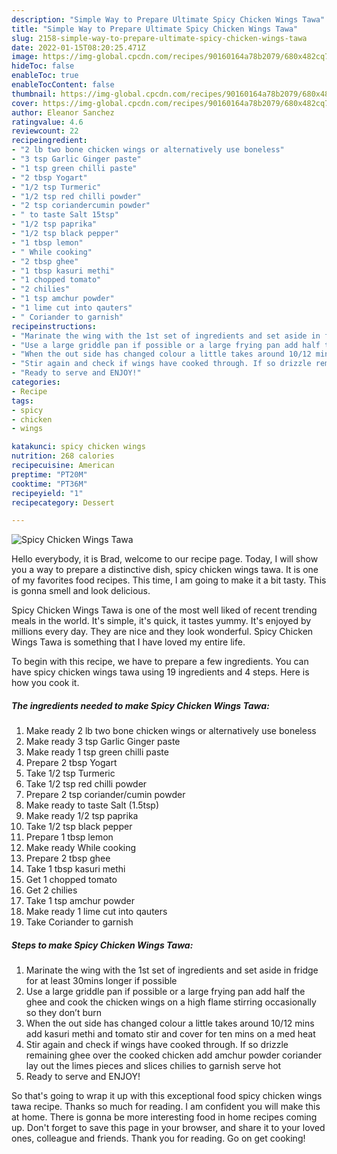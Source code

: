 ```yaml
---
description: "Simple Way to Prepare Ultimate Spicy Chicken Wings Tawa"
title: "Simple Way to Prepare Ultimate Spicy Chicken Wings Tawa"
slug: 2158-simple-way-to-prepare-ultimate-spicy-chicken-wings-tawa
date: 2022-01-15T08:20:25.471Z
image: https://img-global.cpcdn.com/recipes/90160164a78b2079/680x482cq70/spicy-chicken-wings-tawa-recipe-main-photo.jpg
hideToc: false
enableToc: true
enableTocContent: false
thumbnail: https://img-global.cpcdn.com/recipes/90160164a78b2079/680x482cq70/spicy-chicken-wings-tawa-recipe-main-photo.jpg
cover: https://img-global.cpcdn.com/recipes/90160164a78b2079/680x482cq70/spicy-chicken-wings-tawa-recipe-main-photo.jpg
author: Eleanor Sanchez
ratingvalue: 4.6
reviewcount: 22
recipeingredient:
- "2 lb two bone chicken wings or alternatively use boneless"
- "3 tsp Garlic Ginger paste"
- "1 tsp green chilli paste"
- "2 tbsp Yogart"
- "1/2 tsp Turmeric"
- "1/2 tsp red chilli powder"
- "2 tsp coriandercumin powder"
- " to taste Salt 15tsp"
- "1/2 tsp paprika"
- "1/2 tsp black pepper"
- "1 tbsp lemon"
- " While cooking"
- "2 tbsp ghee"
- "1 tbsp kasuri methi"
- "1 chopped tomato"
- "2 chilies"
- "1 tsp amchur powder"
- "1 lime cut into qauters"
- " Coriander to garnish"
recipeinstructions:
- "Marinate the wing with the 1st set of ingredients and set aside in fridge for at least 30mins longer if possible"
- "Use a large griddle pan if possible or a large frying pan add half the ghee and cook the chicken wings on a high flame stirring occasionally so they don’t burn"
- "When the out side has changed colour a little takes around 10/12 mins add kasuri methi and tomato stir and cover for ten mins on a med heat"
- "Stir again and check if wings have cooked through. If so drizzle remaining ghee over the cooked chicken add amchur powder coriander lay out the limes pieces and slices chilies to garnish serve hot"
- "Ready to serve and ENJOY!"
categories:
- Recipe
tags:
- spicy
- chicken
- wings

katakunci: spicy chicken wings 
nutrition: 268 calories
recipecuisine: American
preptime: "PT20M"
cooktime: "PT36M"
recipeyield: "1"
recipecategory: Dessert

---
```



![Spicy Chicken Wings Tawa](https://img-global.cpcdn.com/recipes/90160164a78b2079/680x482cq70/spicy-chicken-wings-tawa-recipe-main-photo.jpg)

Hello everybody, it is Brad, welcome to our recipe page. Today, I will show you a way to prepare a distinctive dish, spicy chicken wings tawa. It is one of my favorites food recipes. This time, I am going to make it a bit tasty. This is gonna smell and look delicious.



Spicy Chicken Wings Tawa is one of the most well liked of recent trending meals in the world. It's simple, it's quick, it tastes yummy. It's enjoyed by millions every day. They are nice and they look wonderful. Spicy Chicken Wings Tawa is something that I have loved my entire life.


To begin with this recipe, we have to prepare a few ingredients. You can have spicy chicken wings tawa using 19 ingredients and 4 steps. Here is how you cook it.

<!--inarticleads1-->

##### The ingredients needed to make Spicy Chicken Wings Tawa:

1. Make ready 2 lb two bone chicken wings or alternatively use boneless
1. Make ready 3 tsp Garlic Ginger paste
1. Make ready 1 tsp green chilli paste
1. Prepare 2 tbsp Yogart
1. Take 1/2 tsp Turmeric
1. Take 1/2 tsp red chilli powder
1. Prepare 2 tsp coriander/cumin powder
1. Make ready  to taste Salt (1.5tsp)
1. Make ready 1/2 tsp paprika
1. Take 1/2 tsp black pepper
1. Prepare 1 tbsp lemon
1. Make ready  While cooking
1. Prepare 2 tbsp ghee
1. Take 1 tbsp kasuri methi
1. Get 1 chopped tomato
1. Get 2 chilies
1. Take 1 tsp amchur powder
1. Make ready 1 lime cut into qauters
1. Take  Coriander to garnish




<!--inarticleads2-->

##### Steps to make Spicy Chicken Wings Tawa:

1. Marinate the wing with the 1st set of ingredients and set aside in fridge for at least 30mins longer if possible
1. Use a large griddle pan if possible or a large frying pan add half the ghee and cook the chicken wings on a high flame stirring occasionally so they don’t burn
1. When the out side has changed colour a little takes around 10/12 mins add kasuri methi and tomato stir and cover for ten mins on a med heat
1. Stir again and check if wings have cooked through. If so drizzle remaining ghee over the cooked chicken add amchur powder coriander lay out the limes pieces and slices chilies to garnish serve hot
1. Ready to serve and ENJOY!



So that's going to wrap it up with this exceptional food spicy chicken wings tawa recipe. Thanks so much for reading. I am confident you will make this at home. There is gonna be more interesting food in home recipes coming up. Don't forget to save this page in your browser, and share it to your loved ones, colleague and friends. Thank you for reading. Go on get cooking!
